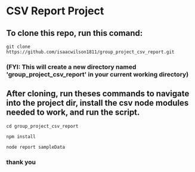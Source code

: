 # CSV Report Project

## To clone this repo, run this comand:
`git clone https://github.com/isaacwilson1811/group_project_csv_report.git`
### (FYI: This will create a new directory named 'group_project_csv_report' in your current working directory) 

## After cloning, run theses commands to navigate into the project dir, install the csv node modules needed to work, and run the script.
`cd group_project_csv_report`

`npm install`

`node report sampleData`

### thank you

